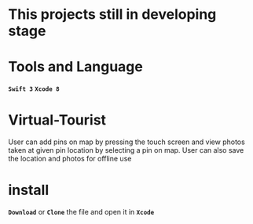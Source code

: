 # This projects still in developing stage
# Tools and Language
  **`Swift 3`**  **`Xcode 8`**
# Virtual-Tourist
User can add pins on map by pressing the touch screen and view photos taken at given pin location by selecting a pin on map.
User can also save the location and photos for offline use


# install

**`Download`** or **`Clone`** the file and open it in **`Xcode`**
